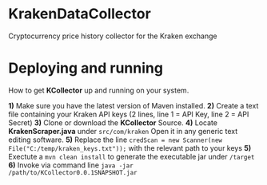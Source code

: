 # KrakenDataCollector
Cryptocurrency price history collector for the Kraken exchange

# Deploying and running
How to get **KCollector** up and running on your system.

**1)** Make sure you have the latest version of Maven installed.
**2)** Create a text file containing your Kraken API keys (2 lines, line 1 = API Key, line 2 = API Secret)
**3)** Clone or download the **KCollector** Source.
**4)** Locate **KrakenScraper.java** under `src/com/kraken` Open it in any generic text editing software.
**5)** Replace the line `credScan = new Scanner(new File("C:/temp/kraken_keys.txt"));` with the relevant path to your keys
**5)** Exectute a `mvn clean install` to generate the executable jar under `/target`
**6)** Invoke via command line `java -jar /path/to/KCollector0.0.1SNAPSHOT.jar`

